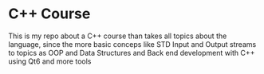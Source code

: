 
# C++ Course

This is my repo about a C++ course than takes all topics about the language, since the 
more basic conceps like STD Input and Output streams to topics as OOP and Data Structures and Back end development
with C++ using Qt6 and more tools


